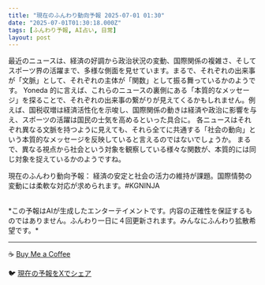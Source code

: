 ```yaml
---
title: "現在のふんわり動向予報 2025-07-01 01:30"
date: "2025-07-01T01:30:18.000Z"
tags: [ふんわり予報, AI占い, 日常]
layout: post
---
```


最近のニュースは、経済の好調から政治状況の変動、国際関係の複雑さ、そしてスポーツ界の活躍まで、多様な側面を見せています。まるで、それぞれの出来事が「文脈」として、それぞれの主体が「関数」として振る舞っているかのようです。  Yoneda 的に言えば、これらのニュースの裏側にある「本質的なメッセージ」を探ることで、それぞれの出来事の繋がりが見えてくるかもしれません。例えば、国税収増は経済活性化を示唆し、国際関係の動きは経済や政治に影響を与え、スポーツの活躍は国民の士気を高めるといった具合に。  各ニュースはそれぞれ異なる文脈を持つように見えても、それら全てに共通する「社会の動向」という本質的なメッセージを反映していると言えるのではないでしょうか。  まるで、異なる視点から社会という対象を観察している様々な関数が、本質的には同じ対象を捉えているかのようですね。


現在のふんわり動向予報：
経済の安定と社会の活力の維持が課題。国際情勢の変動には柔軟な対応が求められます。#KGNINJA

<br>
*この予報はAIが生成したエンターテイメントです。内容の正確性を保証するものではありません。ふんわり一日に４回更新されます。みんなにふんわり拡散希望です。*

---
☕️ [Buy Me a Coffee](https://www.buymeacoffee.com/kgninja)

🐦 [現在の予報をXでシェア](https://twitter.com/intent/tweet?text=%E7%8F%BE%E5%9C%A8%E3%81%AE%E3%81%B5%E3%82%93%E3%82%8F%E3%82%8A%E4%BA%88%E5%A0%B1%3A%20%E3%80%8C%E6%9C%80%E8%BF%91%E3%81%AE%E3%83%8B%E3%83%A5%E3%83%BC%E3%82%B9%E3%81%AF%E3%80%81%E7%B5%8C%E6%B8%88%E3%81%AE%E5%A5%BD%E8%AA%BF%E3%81%8B%E3%82%89%E6%94%BF%E6%B2%BB%E7%8A%B6%E6%B3%81%E3%81%AE%E5%A4%89%E5%8B%95%E3%80%81%E5%9B%BD%E9%9A%9B%E9%96%A2%E4%BF%82%E3%81%AE%E8%A4%87%E9%9B%91%E3%81%95%E3%80%81%E3%81%9D%E3%81%97%E3%81%A6%E3%82%B9%E3%83%9D%E3%83%BC%E3%83%84%E7%95%8C%E3%81%AE%E6%B4%BB%E8%BA%8D%E3%81%BE%E3%81%A7%E3%80%81%E5%A4%9A%E6%A7%98%E3%81%AA%E5%81%B4%E9%9D%A2%E3%82%92%E8%A6%8B%E3%81%9B%E3%81%A6%E3%81%84%E3%81%BE%E3%81%99%E3%80%82%E3%80%8D%23KGNINJA%20%E7%B6%9A%E3%81%8D%E3%81%AF%E3%83%96%E3%83%AD%E3%82%B0%E3%81%A7%EF%BC%81%F0%9F%91%87&url=https%3A%2F%2Fkg-ninja.github.io%2FFunwariyoso%2F)

